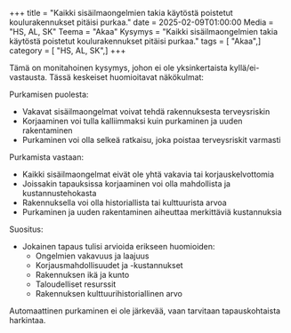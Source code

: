 +++
title = "Kaikki sisäilmaongelmien takia käytöstä poistetut koulurakennukset pitäisi purkaa."
date = 2025-02-09T01:00:00
Media = "HS, AL, SK"
Teema = "Akaa"
Kysymys = "Kaikki sisäilmaongelmien takia käytöstä poistetut koulurakennukset pitäisi purkaa."
tags = [ "Akaa",]
category = [ "HS, AL, SK",]
+++

Tämä on monitahoinen kysymys, johon ei ole yksinkertaista kyllä/ei-vastausta. Tässä keskeiset huomioitavat näkökulmat:

Purkamisen puolesta:
- Vakavat sisäilmaongelmat voivat tehdä rakennuksesta terveysriskin
- Korjaaminen voi tulla kalliimmaksi kuin purkaminen ja uuden rakentaminen
- Purkaminen voi olla selkeä ratkaisu, joka poistaa terveysriskit varmasti

Purkamista vastaan:
- Kaikki sisäilmaongelmat eivät ole yhtä vakavia tai korjauskelvottomia
- Joissakin tapauksissa korjaaminen voi olla mahdollista ja kustannustehokasta
- Rakennuksella voi olla historiallista tai kulttuurista arvoa
- Purkaminen ja uuden rakentaminen aiheuttaa merkittäviä kustannuksia

Suositus:
- Jokainen tapaus tulisi arvioida erikseen huomioiden:
  - Ongelmien vakavuus ja laajuus
  - Korjausmahdollisuudet ja -kustannukset
  - Rakennuksen ikä ja kunto
  - Taloudelliset resurssit
  - Rakennuksen kulttuurihistoriallinen arvo

Automaattinen purkaminen ei ole järkevää, vaan tarvitaan tapauskohtaista harkintaa.